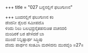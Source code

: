 +++
title = "027 ಬನ್ದನಲ್ಲಿಗೆ ಫಲುಗುಣನ"

+++
ಬಂದನಲ್ಲಿಗೆ ಫಲುಗುಣನ ಕಂ  
ಡೆಂದನೀ ಶೈಲದ ಸಮೀಪದೊ  
ಳಿಂದು ನಿಲು ಬಲಭದ್ರನೈತಹನುಚಿತ ವಚನದಲಿ   
ಮಂದಿರಕೆ ಬರ ಹೇಳಿದರೆ ಬಾ  
ಮುಂದೆ ನಿನ್ನಿಷ್ಟಾರ್ಥ ಸಿದ್ಧಿಪು       
ದೆಂದು ಪಾರ್ಥನ ಸಂತವಿಸಿ ಮರಳಿದನು ಮುರವೈರಿ     ॥27॥
